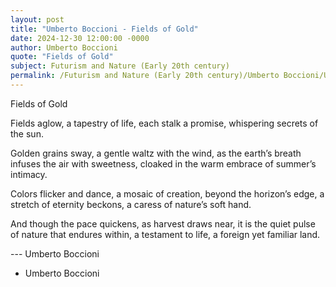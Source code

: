 ```yaml
---
layout: post
title: "Umberto Boccioni - Fields of Gold"
date: 2024-12-30 12:00:00 -0000
author: Umberto Boccioni
quote: "Fields of Gold"
subject: Futurism and Nature (Early 20th century)
permalink: /Futurism and Nature (Early 20th century)/Umberto Boccioni/Umberto Boccioni - Fields of Gold
---
```


Fields of Gold

Fields aglow,
a tapestry of life,
each stalk a promise,
whispering secrets of the sun.

Golden grains sway,
a gentle waltz with the wind,
as the earth’s breath
infuses the air with sweetness,
cloaked in the warm embrace
of summer’s intimacy.

Colors flicker and dance,
a mosaic of creation,
beyond the horizon’s edge,
a stretch of eternity beckons,
a caress of nature’s soft hand.

And though the pace quickens,
as harvest draws near,
it is the quiet pulse of nature
that endures within,
a testament to life,
a foreign yet familiar land.

--- Umberto Boccioni

- Umberto Boccioni
